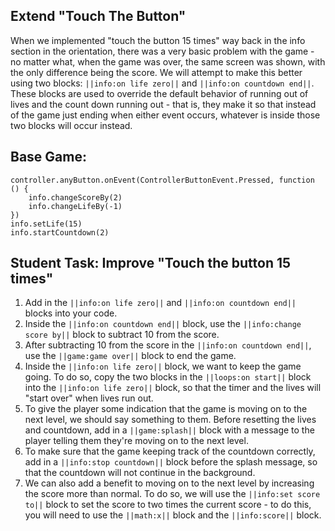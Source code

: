 ## Extend "Touch The Button"

When we implemented "touch the button 15 times" way back in the info section in the orientation, there was a very basic problem with the game - no matter what, when the game was over, the same screen was shown, with the only difference being the score. We will attempt to make this better using two blocks: ``||info:on life zero||`` and ``||info:on countdown end||``. These blocks are used to override the default behavior of running out of lives and the count down running out - that is, they make it so that instead of the game just ending when either event occurs, whatever is inside those two blocks will occur instead.

## Base Game:

```blocks
controller.anyButton.onEvent(ControllerButtonEvent.Pressed, function () {
    info.changeScoreBy(2)
    info.changeLifeBy(-1)
})
info.setLife(15)
info.startCountdown(2)
```

## Student Task: Improve "Touch the button 15 times"

1. Add in the ``||info:on life zero||`` and ``||info:on countdown end||`` blocks into your code.
2. Inside the ``||info:on countdown end||`` block, use the ``||info:change score by||`` block to subtract 10 from the score.
3. After subtracting 10 from the score in the ``||info:on countdown end||``, use the ``||game:game over||`` block to end the game.
4. Inside the ``||info:on life zero||`` block, we want to keep the game going. To do so, copy the two blocks in the ``||loops:on start||`` block into the ``||info:on life zero||`` block, so that the timer and the lives will "start over" when lives run out.
5. To give the player some indication that the game is moving on to the next level, we should say something to them. Before resetting the lives and countdown, add in a ``||game:splash||`` block with a message to the player telling them they're moving on to the next level.
6. To make sure that the game keeping track of the countdown correctly, add in a ``||info:stop countdown||`` block before the splash message, so that the countdown will not continue in the background.
7. We can also add a benefit to moving on to the next level by increasing the score more than normal. To do so, we will use the ``||info:set score to||`` block to set the score to two times the current score - to do this, you will need to use the ``||math:x||`` block and the ``||info:score||`` block.
